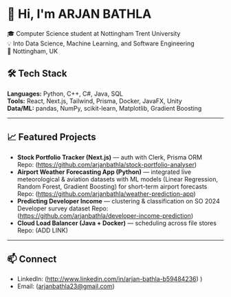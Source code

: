 # 👋 Hi, I'm ARJAN BATHLA

🎓 Computer Science student at Nottingham Trent University  
💡 Into Data Science, Machine Learning, and Software Engineering  
📍 Nottingham, UK

## 🛠️ Tech Stack
**Languages:** Python, C++, C#, Java, SQL  
**Tools:** React, Next.js, Tailwind, Prisma, Docker, JavaFX, Unity  
**Data/ML:** pandas, NumPy, scikit-learn, Matplotlib, Gradient Boosting

---

## 📈 Featured Projects
- **Stock Portfolio Tracker (Next.js)** — auth with Clerk, Prisma ORM  
  Repo: (https://github.com/arjanbathla/stock-portfolio-analyser)
- **Airport Weather Forecasting App (Python)** — integrated live meteorological & aviation datasets with ML models (Linear Regression, Random Forest, Gradient Boosting) for short-term airport forecasts  
  Repo: (https://github.com/arjanbathla/weather-prediction-app)
- **Predicting Developer Income** — clustering & classification on SO 2024 Developer survey dataset 
  Repo: (https://github.com/arjanbathla/developer-income-prediction)
- **Cloud Load Balancer (Java + Docker)** — scheduling across file stores  
  Repo: (ADD LINK)

---

## 📫 Connect
- LinkedIn: (http://www.linkedin.com/in/arjan-bathla-b59484236)
)
- Email: (arjanbathla23@gmail.com)

